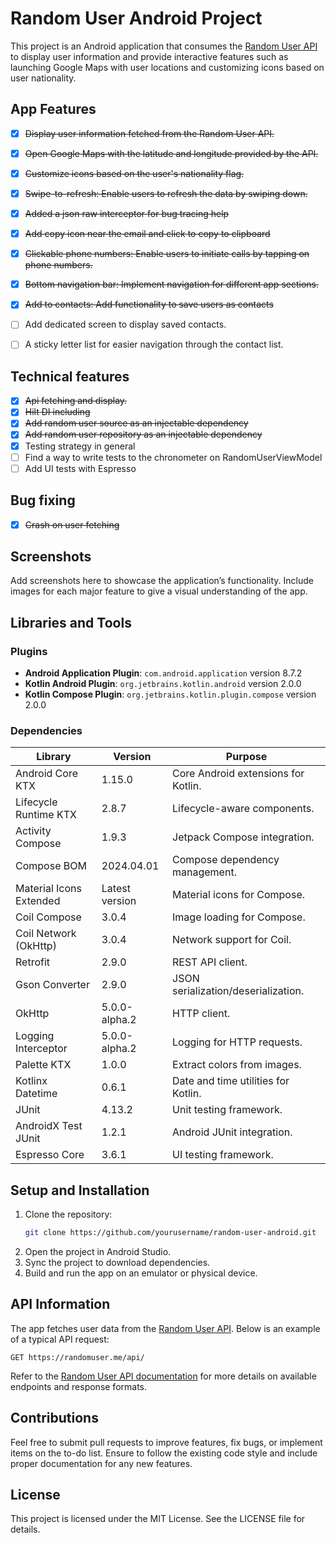 # Random User Android Project

This project is an Android application that consumes the [Random User API](https://randomuser.me/) to display user information and provide interactive features such as launching Google Maps with user locations and customizing icons based on user nationality.

## App Features

- [x] ~~Display user information fetched from the Random User API.~~
- [x] ~~Open Google Maps with the latitude and longitude provided by the API.~~
- [x] ~~Customize icons based on the user's nationality flag.~~
- [x] ~~Swipe-to-refresh: Enable users to refresh the data by swiping down.~~
- [x] ~~Added a json raw interceptor for bug tracing help~~
- [x] ~~Add copy icon near the email and click to copy to clipboard~~
- [x] ~~Clickable phone numbers: Enable users to initiate calls by tapping on phone numbers.~~
- [x] ~~Bottom navigation bar: Implement navigation for different app sections.~~
- [x] ~~Add to contacts: Add functionality to save users as contacts~~
- [ ] Add dedicated screen to display saved contacts.
- [ ] A sticky letter list for easier navigation through the contact list.


## Technical features

- [x] ~~Api fetching and display.~~
- [x] ~~Hilt DI including~~
- [x] ~~Add random user source as an injectable dependency~~
- [x] ~~Add random user repository as an injectable dependency~~
- [x] Testing strategy in general
- [ ] Find a way to write tests to the chronometer on RandomUserViewModel
- [ ] Add UI tests with Espresso

## Bug fixing

- [x] ~~Crash on user fetching~~

## Screenshots

Add screenshots here to showcase the application’s functionality. Include images for each major feature to give a visual understanding of the app.

## Libraries and Tools

### Plugins
- **Android Application Plugin**: `com.android.application` version 8.7.2
- **Kotlin Android Plugin**: `org.jetbrains.kotlin.android` version 2.0.0
- **Kotlin Compose Plugin**: `org.jetbrains.kotlin.plugin.compose` version 2.0.0

### Dependencies

| Library                 | Version        | Purpose                             |
|-------------------------|----------------|-------------------------------------|
| Android Core KTX        | 1.15.0         | Core Android extensions for Kotlin. |
| Lifecycle Runtime KTX   | 2.8.7          | Lifecycle-aware components.         |
| Activity Compose        | 1.9.3          | Jetpack Compose integration.        |
| Compose BOM             | 2024.04.01     | Compose dependency management.      |
| Material Icons Extended | Latest version | Material icons for Compose.         |
| Coil Compose            | 3.0.4          | Image loading for Compose.          |
| Coil Network (OkHttp)   | 3.0.4          | Network support for Coil.           |
| Retrofit                | 2.9.0          | REST API client.                    |
| Gson Converter          | 2.9.0          | JSON serialization/deserialization. |
| OkHttp                  | 5.0.0-alpha.2  | HTTP client.                        |
| Logging Interceptor     | 5.0.0-alpha.2  | Logging for HTTP requests.          |
| Palette KTX             | 1.0.0          | Extract colors from images.         |
| Kotlinx Datetime        | 0.6.1          | Date and time utilities for Kotlin. |
| JUnit                   | 4.13.2         | Unit testing framework.             |
| AndroidX Test JUnit     | 1.2.1          | Android JUnit integration.          |
| Espresso Core           | 3.6.1          | UI testing framework.               |

## Setup and Installation

1. Clone the repository:
   ```bash
   git clone https://github.com/yourusername/random-user-android.git
   ```
2. Open the project in Android Studio.
3. Sync the project to download dependencies.
4. Build and run the app on an emulator or physical device.

## API Information
The app fetches user data from the [Random User API](https://randomuser.me/). Below is an example of a typical API request:

```http
GET https://randomuser.me/api/
```

Refer to the [Random User API documentation](https://randomuser.me/documentation) for more details on available endpoints and response formats.

## Contributions

Feel free to submit pull requests to improve features, fix bugs, or implement items on the to-do list. Ensure to follow the existing code style and include proper documentation for any new features.

## License

This project is licensed under the MIT License. See the LICENSE file for details.

